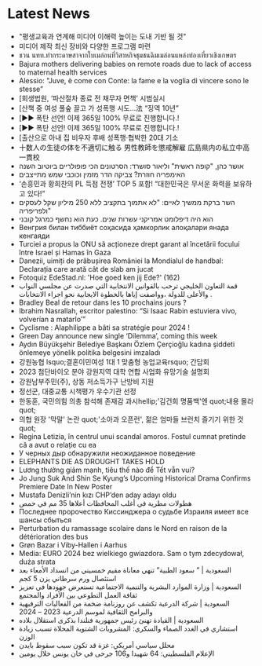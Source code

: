 # Latest News
-  "평생교육과 연계해 미디어 이해력 높이는 도내 기반 될 것"
-  미디어 제작 최신 장비와 다양한 프로그램 마련
-  ชวน นทท.ทำกระดาษสาจากใบเมล่อนที่วิสาหกิจชุมชนฉิมเมล่อนแหล่งท่องเที่ยวเชิงเกษตร
-  Bajura mothers delivering babies on remote roads due to lack of access to maternal health services
-  Alessio: "Juve, è come con Conte: la fame e la voglia di vincere sono le stesse”
-  [회생법원, ‘파산절차 종료 전 채무자 면책’ 시범실시
-  [산책 중 여성 풀숲 끌고 가 성폭행 시도…法 “징역 10년”
-  [▶▶ 폭탄 선언! 이제 365일 100% 무료로 진행합니다.!
-  [▶▶ 폭탄 선언! 이제 365일 100% 무료로 진행합니다.!
-  [출산으로 아내 집 비우자 후배 성폭행·협박한 20대 기소
-  十数人の生徒の体を不適切に触る 男性教師を懲戒解雇 広島県内の私立中高一貫校
-  אושר כהן, "קופה ראשית" וליאור סושרד: הסרטונים הכי פופולריים ביוטיוב השנה
-  האימפריה חוזרת? צביקה הדר מזמין וכוכבי שמש מתייצבים
-  ‘손흥민과 황희찬의 PL 득점 전쟁’ TOP 5 포함! “대한민국은 무서운 화력을 보유하고 있다!”
-  השר ברקת ממשיך לאיים: "לא אתמוך בתקציב ללא 250 מיליון שקל לעסקים ולפריפריה"
-  הוא היה דיפלומט אמריקני עשרות שנים. כעת הוא נחשף כמרגל קובני
-  Венгрия билан тиббиёт соҳасида ҳамкорлик алоқалари янада кенгаяди
-  Turciei a propus la ONU să acționeze drept garant al încetării focului între Israel și Hamas în Gaza
-  Danezii, uimiți de prăbușirea României la Mondialul de handbal: Declarația care arată cât de slab am jucat
-  Fotoquiz EdeStad.nl: 'Hoe goed ken jij Ede?' (162)
-  قمة التعاون الخليجي ترحب بالقوانين الانتخابية التي صدرت عن مجلسي النواب والأعلى للدولة ،وواصفت إياها بالخطوة الايجابية نحو اجراء الانتخابات .
-  Bradley Beal de retour dans les 10 prochains jours ?
-  Ibrahim Nasrallah, escritor palestino: “Si Isaac Rabin estuviera vivo, volverían a matarlo’”
-  Cyclisme : Alaphilippe a bâti sa stratégie pour 2024 !
-  Green Day announce new single ‘Dilemma’, coming this week
-  Aydın Büyükşehir Belediye Başkanı Özlem Çerçioğlu kadına şiddeti önlemeye yönelik politika belgesini imzaladı
-  강원농협 lsquo;결혼이민여성 1대 1 맞춤형 농업교육rsquo; 간담회
-  2023 첨단바이오 분야 강원지역 대학 연합 사업화 유망기술 설명회
-  강원남부주민(주), 상동 저소득가구 난방비 지원
-  정선군, 대중교통 시책평가 우수기관 선정
-  한동훈, 국민의힘 의총 참석해 존재감 과시hellip;'김건희 명품백'엔 quot;내용 몰라quot;
-  의협 원장 '막말' 논란 quot;'소아과 오픈런', 젊은 엄마들 브런치 즐기기 위한 것quot;
-  Regina Letizia, în centrul unui scandal amoros. Fostul cumnat pretinde că a avut o relație cu ea
-  У черных дыр обнаружили неожиданное поведение
-  ELEPHANTS DIE AS DROUGHT TAKES HOLD
-  Lương thưởng giảm mạnh, tiêu thế nào để Tết vẫn vui?
-  Jo Jung Suk And Shin Se Kyung’s Upcoming Historical Drama Confirms Premiere Date In New Poster
-  Mustafa Denizli’nin kızı CHP’den aday adayı oldu
-  هطولات مطرية في أغلب المحافظات أعلاها 35 مم في حمص
-  Последнее пророчество Киссинджера о судьбе Израиля имеет все шансы сбыться
-  Perturbation du ramassage scolaire dans le Nord en raison de la détérioration des bus
-  Grøn Bazar i Viby-Hallen i Aarhus
-  Media: EURO 2024 bez wielkiego gwiazdora. Sam o tym zdecydował, duża strata
-  السعودية | ” سعود الطبية” تنهي معاناة مقيم خمسيني من انسداد الأمعاء بعد استئصال ورم سرطاني يزن 5 كجم
-  السعودية | وزارة الموارد البشرية والتنمية الاجتماعية تستعرض جهودها في تعزيز ثقافة العمل التطوعي بين الأفراد والمجتمع
-  السعودية | شركة الدرعية تكشف عن روزنامة ضخمة من الفعاليات الترفيهية والبرامج الثقافية لموسم الدرعية 2023 – 2024
-  السعودية | القيادة تهنئ رئيس جمهورية فنلندا بذكرى استقلال بلاده
-  استشاري في الغدد الصماء والسكري: المشروبات الشتوية المحلاة تسبب زيادة الوزن
-  محلل سياسي أمريكي: غزة قد تكون سبب سقوط بايدن
-  الإعلام الفلسطيني: 64 شهيدا و106 جرحى في خان يونس خلال يومين
